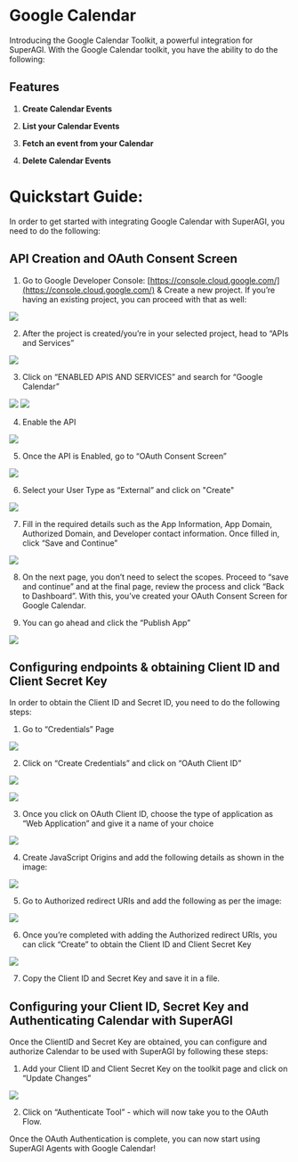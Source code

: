 # Google Calendar

Introducing the Google Calendar Toolkit, a powerful integration for SuperAGI. With the Google Calendar toolkit, you have the ability to do the following:

## Features

1. **Create Calendar Events**

2. **List your Calendar Events**

3. **Fetch an event from your Calendar**

4. **Delete Calendar Events**

# Quickstart Guide:

In order to get started with integrating Google Calendar with SuperAGI, you need to do the following:

## API Creation and OAuth Consent Screen

1. Go to Google Developer Console:
[https://console.cloud.google.com/](https://console.cloud.google.com/) & Create a new project. If you’re having an existing project, you can proceed with that as well:

![](https://github.com/Phoenix2809/SuperAGI/assets/133874957/c486b2db-6cc5-46a9-8c74-59138a9ea95b)

2. After the project is created/you’re in your selected project, head to “APIs and Services”

![](https://github.com/Phoenix2809/SuperAGI/assets/92881074/968160d6-d5bb-4e1e-9141-d993c9b5bd7c)



3. Click on “ENABLED APIS AND SERVICES” and search for “Google Calendar”

![](https://github.com/Phoenix2809/SuperAGI/assets/92881074/16aa1139-9f38-4938-a094-9a9ce95e721a)
![](https://github.com/Phoenix2809/SuperAGI/assets/92881074/bb564362-a105-4ef0-ab1c-827822550621)

4. Enable the API
   
![](https://github.com/Phoenix2809/SuperAGI/assets/92881074/4877001f-0ce6-4f6a-9b92-873739c0b9df)

5. Once the API is Enabled, go to “OAuth Consent Screen” 

![](https://github.com/Phoenix2809/SuperAGI/assets/92881074/7195b562-9805-44e8-9e9d-2cea216b1447)

6. Select your User Type as “External” and click on "Create"

![](https://github.com/Phoenix2809/SuperAGI/assets/92881074/43eb7e77-5292-4564-874b-0dea2b183c21)

7. Fill in the required details such as the App Information, App Domain, Authorized Domain, and Developer contact information. Once filled in, click “Save and Continue” 

![](https://github.com/Phoenix2809/SuperAGI/assets/92881074/6ce9238e-d951-4fb0-bcc9-3bf054c26b95)

8. On the next page, you don’t need to select the scopes. Proceed to “save and continue” and at the final page, review the process and click “Back to Dashboard”.  With this, you’ve created your OAuth Consent Screen for Google Calendar.
   
9. You can go ahead and click the “Publish App” 

![](https://github.com/Phoenix2809/SuperAGI/assets/92881074/9e540069-387e-407f-a4e2-bcd0ca0070aa)

## Configuring endpoints & obtaining Client ID and Client Secret Key

In order to obtain the Client ID and Secret ID, you need to do the following steps: 

1. Go to “Credentials” Page

![](https://github.com/Phoenix2809/SuperAGI/assets/92881074/f55aef35-df11-4f35-896a-bb9a0165a537)

2. Click on “Create Credentials” and click on “OAuth Client ID”

![](https://github.com/Phoenix2809/SuperAGI/assets/92881074/cf2959a4-ae79-418d-ba95-09bb7cbb1b49)

![](https://github.com/Phoenix2809/SuperAGI/assets/133874957/84baecb6-c68c-4e10-8efb-430a2965db44)

3. Once you click on OAuth Client ID, choose the type of application as “Web Application” and give it a name of your choice

![](https://github.com/Phoenix2809/SuperAGI/assets/133874957/5f1d83bd-f28a-4969-8e75-59582cf42a5b)

4. Create JavaScript Origins and add the following details as shown in the image: 

![](https://github.com/Phoenix2809/SuperAGI/assets/92881074/439b4398-bb20-4dc0-b622-bb36517ecb9b)


5. Go to Authorized redirect URIs and add the following as per the image: 

![](https://github.com/Phoenix2809/SuperAGI/assets/92881074/f274c547-cb71-4377-807b-633fe708bea4)

6. Once you’re completed with adding the Authorized redirect URIs, you can click “Create” to obtain the Client ID and Client Secret Key

![](https://github.com/Phoenix2809/SuperAGI/assets/92881074/17ef51d9-2e6c-4f4a-a50e-2536f6847225)

7. Copy the Client ID and Secret Key and save it in a file. 

## Configuring your Client ID, Secret Key and Authenticating Calendar with SuperAGI

Once the ClientID and Secret Key are obtained, you can configure and authorize Calendar to be used with SuperAGI by following these steps: 

1. Add your Client ID and Client Secret Key on the toolkit page and click on “Update Changes”

![](https://github.com/Phoenix2809/SuperAGI/assets/92881074/c3c44790-5e89-4191-9dcd-230e7ad711b8)

2. Click on “Authenticate Tool” - which will now take you to the OAuth Flow. 

Once the OAuth Authentication is complete, you can now start using SuperAGI Agents with Google Calendar!
